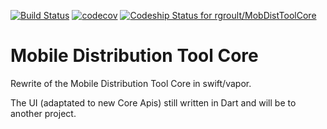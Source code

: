 [![Build Status](https://travis-ci.org/rgroult/MobDistToolCore.svg?branch=master)](https://travis-ci.org/rgroult/MobDistToolCore)  [![codecov](https://codecov.io/gh/rgroult/MobDistToolCore/branch/master/graph/badge.svg)](https://codecov.io/gh/rgroult/MobDistToolCore)  [![Codeship Status for rgroult/MobDistToolCore](https://app.codeship.com/projects/7efb12e0-2d85-0137-a3bd-5a69e62a0223/status?branch=master)](https://app.codeship.com/projects/331534)


# Mobile Distribution Tool Core

Rewrite of the Mobile Distribution Tool Core in swift/vapor.

The UI (adaptated to new Core Apis) still written in Dart and will be to another project.
